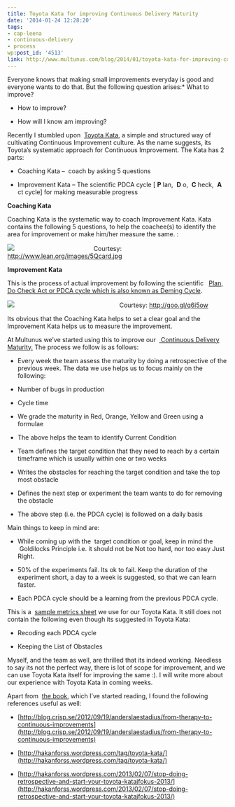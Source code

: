 ```yaml
---
title: Toyota Kata for improving Continuous Delivery Maturity
date: '2014-01-24 12:28:20'
tags:
- cap-leena
- continuous-delivery
- process
wp:post_id: '4513'
link: http://www.multunus.com/blog/2014/01/toyota-kata-for-improving-continuous-delivery-maturity/
---
```


Everyone knows that making small improvements everyday is good and everyone wants to do that. But the following question arises:* What to improve?

    
* How to improve?

    
* How will I know am improving?

Recently I stumbled upon 
[Toyota Kata](http://www-personal.umich.edu/~mrother/Homepage.html), a simple and structured way of cultivating Continuous Improvement culture. As the name suggests, its Toyota’s systematic approach for Continuous Improvement. The Kata has 2 parts:


* Coaching Kata –  coach by asking 5 questions

    
* Improvement Kata – The scientific PDCA cycle [
**P**
lan, 
**D**
o, 
**C**
heck, 
**A**
ct cycle] for making measurable progress


**Coaching Kata**


Coaching Kata is the systematic way to coach Improvement Kata. Kata contains the following 5 questions, to help the coachee(s) to identify the area for improvement or make him/her measure the same. :


[![](http://www.lean.org/images/5Qcard.jpg)](http://www-personal.umich.edu/~mrother/Materials_to_Download.html)                                              Courtesy: http://www.lean.org/images/5Qcard.jpg


**Improvement Kata**


This is the process of actual improvement by following the scientific  
[Plan, Do Check Act or PDCA cycle which is also known as Deming Cycle](http://en.wikipedia.org/wiki/PDCA).


[![](http://upload.wikimedia.org/wikipedia/commons/6/6d/Deming_PDCA_cycle.PNG)](http://en.wikipedia.org/wiki/PDCA)                                                             Courtesy: http://goo.gl/q6i5ow

Its obvious that the Coaching Kata helps to set a clear goal and the Improvement Kata helps us to measure the improvement.

At Multunus we’ve started using this to improve our 
[ Continuous Delivery Maturity.](http://www.infoq.com/articles/Continuous-Delivery-Maturity-Model) The process we follow is as follows:


* Every week the team assess the maturity by doing a retrospective of the previous week. The data we use helps us to focus mainly on the following:

* Number of bugs in production

    
* Cycle time

    
* We grade the maturity in Red, Orange, Yellow and Green using a formulae

    
* The above helps the team to identify Current Condition

    
* Team defines the target condition that they need to reach by a certain timeframe which is usually within one or two weeks

    
* Writes the obstacles for reaching the target condition and take the top most obstacle

    
* Defines the next step or experiment the team wants to do for removing the obstacle

    
* The above step (i.e. the PDCA cycle) is followed on a daily basis

Main things to keep in mind are:


* While coming up with the  target condition or goal, keep in mind the  Goldilocks Principle i.e. it should not be Not too hard, nor too easy Just Right.

    
* 50% of the experiments fail. Its ok to fail. Keep the duration of the experiment short, a day to a week is suggested, so that we can learn faster.

    
* Each PDCA cycle should be a learning from the previous PDCA cycle.

This is a 
[sample metrics sheet](https://docs.google.com/spreadsheet/ccc?key=0ApUPwJdQvqT_dC1Hd2NpTVVRSmptcGx0UENKWXBEbEE&usp=sharing) we use for our Toyota Kata. It still does not contain the following even though its suggested in Toyota Kata:


* Recoding each PDCA cycle

    
* Keeping the List of Obstacles

Myself, and the team as well, are thrilled that its indeed working. Needless to say its not the perfect way, there is lot of scope for improvement, and we can use Toyota Kata itself for improving the same :). I will write more about our experience with Toyota Kata in coming weeks.

Apart from 
[the book](http://www.amazon.com/Toyota-Kata-Managing-Improvement-Adaptiveness/dp/0071635238), which I’ve started reading, I found the following references useful as well:


* [http://blog.crisp.se/2012/09/19/anderslaestadius/from-therapy-to-continuous-improvements](http://blog.crisp.se/2012/09/19/anderslaestadius/from-therapy-to-continuous-improvements)

    
* [http://hakanforss.wordpress.com/tag/toyota-kata/](http://hakanforss.wordpress.com/tag/toyota-kata/)

    
* [http://hakanforss.wordpress.com/2013/02/07/stop-doing-retrospective-and-start-your-toyota-katajfokus-2013/](http://hakanforss.wordpress.com/2013/02/07/stop-doing-retrospective-and-start-your-toyota-katajfokus-2013/)
